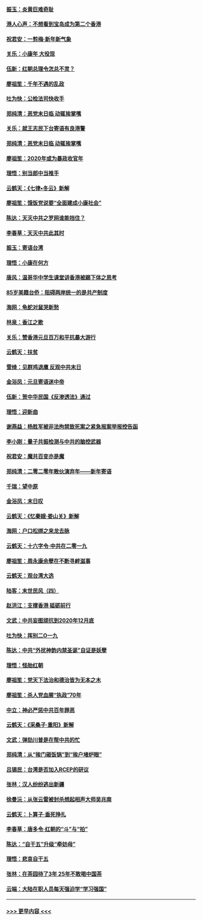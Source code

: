 #### [振玉：炎黄巨难奇耻](../pages/nsc993/n11779632.md?t=01100455) 
#### [港人心声：不想看到宝岛成为第二个香港](../pages/nsc993/n11778817.md?t=01100455) 
#### [祝君安：一剪梅‧新年新气象](../pages/nsc993/n11776340.md?t=01100455) 
#### [关乐：小康年 大役现](../pages/nsc993/n11774213.md?t=01100455) 
#### [伍新：红朝总理令怎总不灵？](../pages/nsc993/n11770813.md?t=01100455) 
#### [廖祖笙：千年不遇的乱政](../pages/nsc993/n11770373.md?t=01100455) 
#### [吐为快：公检法司快收手](../pages/nsc993/n11770359.md?t=01100455) 
#### [郑纯清：恶党末日临 动辄挨掌嘴](../pages/nsc993/n11769912.md?t=01100455) 
#### [关乐：就王志民下台寄语有良港警](../pages/nsc993/n11769903.md?t=01100455) 
#### [郑纯清：恶党末日临 动辄挨掌嘴](../pages/nsc993/n11769356.md?t=01100455) 
#### [廖祖笙：2020年或为暴政收官年](../pages/nsc993/n11768216.md?t=01100455) 
#### [理悟：别当郎中当推手](../pages/nsc993/n11768243.md?t=01100455) 
#### [云鹤天：《七律▪冬云》新解](../pages/nsc993/n11768204.md?t=01100455) 
#### [廖祖笙：饿饭党说要“全面建成小康社会”](../pages/nsc993/n11767482.md?t=01100455) 
#### [陈达：天灭中共之罗网谁能挡住？](../pages/nsc993/n11767465.md?t=01100455) 
#### [李春草：天灭中共此其时](../pages/nsc993/n11767452.md?t=01100455) 
#### [振玉：寄语台湾](../pages/nsc993/n11767432.md?t=01100455) 
#### [理悟：小康在何方](../pages/nsc993/n11767394.md?t=01100455) 
#### [唐风：温哥华中学生课堂讲香港被踢下体之思考](../pages/nsc993/n11766848.md?t=01100455) 
#### [85岁美籍台侨：阻碍两岸统一的是共产制度](../pages/nsc993/n11765043.md?t=01100455) 
#### [海网：龟蛇对鼠哭新愁](../pages/nsc993/n11764895.md?t=01100455) 
#### [林泉：香江之歌](../pages/nsc993/n11764415.md?t=01100455) 
#### [关乐：赞香港元旦百万和平抗暴大游行](../pages/nsc993/n11764382.md?t=01100455) 
#### [云鹤天：扶贫](../pages/nsc993/n11764245.md?t=01100455) 
#### [雪绮：见群鸡退鹰  反观中共末日](../pages/nsc993/n11762112.md?t=01100455) 
#### [金浴凤：元旦寄语迷中帝](../pages/nsc993/n11761788.md?t=01100455) 
#### [伍新：贺中华民国《反渗透法》通过](../pages/nsc993/n11761994.md?t=01100455) 
#### [理悟：迎新曲](../pages/nsc993/n11761152.md?t=01100455) 
#### [谢燕益：杨胜军被非法拘禁致死案之紧急报案举报控告函](../pages/nsc993/n11756134.md?t=01100455) 
#### [李小刚：量子共振检测与中共的脑控武器](../pages/nsc993/n11754518.md?t=01100455) 
#### [祝君安：魔共百变亦是魔](../pages/nsc993/n11754469.md?t=01100455) 
#### [郑纯清：二零二零年散伙演弃年——新年寄语](../pages/nsc993/n11754195.md?t=01100455) 
#### [千瑞：望中原](../pages/nsc993/n11754159.md?t=01100455) 
#### [金浴凤：末日叹](../pages/nsc993/n11752359.md?t=01100455) 
#### [云鹤天：《忆秦娥‧娄山关》新解](../pages/nsc993/n11752348.md?t=01100455) 
#### [海网：户口松绑之来龙去脉](../pages/nsc993/n11752328.md?t=01100455) 
#### [云鹤天：十六字令‧中共在二零一九](../pages/nsc993/n11752305.md?t=01100455) 
#### [廖祖笙：周永康余孽在不断寻衅滋事](../pages/nsc993/n11751013.md?t=01100455) 
#### [云鹤天：观台湾大选](../pages/nsc993/n11751007.md?t=01100455) 
#### [陆客：末世民风（四）](../pages/nsc993/n11749203.md?t=01100455) 
#### [赵洪江：支撑香港 砥砺前行](../pages/nsc993/n11748482.md?t=01100455) 
#### [文武：中共妄图顽抗到2020年12月底](../pages/nsc993/n11748446.md?t=01100455) 
#### [吐为快：挥别二O一九](../pages/nsc993/n11748411.md?t=01100455) 
#### [陈达：中共“外扰神韵内禁圣诞”自证是妖孽](../pages/nsc993/n11748226.md?t=01100455) 
#### [理悟：怪胎红朝](../pages/nsc993/n11748206.md?t=01100455) 
#### [廖祖笙：党天下法治和德治皆为无本之木](../pages/nsc993/n11748135.md?t=01100455) 
#### [廖祖笙：杀人党血腥“执政”70年](../pages/nsc993/n11745144.md?t=01100455) 
#### [中立：神必严惩中共百年罪恶](../pages/nsc993/n11744970.md?t=01100455) 
#### [云鹤天：《采桑子‧重阳》新解](../pages/nsc993/n11744948.md?t=01100455) 
#### [文武：弹劾川普是在帮中共的忙](../pages/nsc993/n11744758.md?t=01100455) 
#### [郑纯清：从“挨门砸饭锅”到“挨户堵炉眼”](../pages/nsc993/n11744745.md?t=01100455) 
#### [吕锡民：台湾是否加入RCEP的研议](../pages/nsc993/n11744701.md?t=01100455) 
#### [张林：汉人纷纷逃出新疆](../pages/nsc993/n11743530.md?t=01100455) 
#### [徐曼沅：从张云雷被封杀想起相声大师吴兆南](../pages/nsc993/n11741816.md?t=01100455) 
#### [云鹤天：卜算子‧垂死挣扎](../pages/nsc993/n11739956.md?t=01100455) 
#### [李春草：唐多令‧红朝的“斗”与“拍”](../pages/nsc993/n11739830.md?t=01100455) 
#### [陈达：“自干五”升级“牵妨母”](../pages/nsc993/n11739724.md?t=01100455) 
#### [理悟：悲哀自干五](../pages/nsc993/n11739547.md?t=01100455) 
#### [张林：在茶园待了3年 25年不敢喝中国茶](../pages/nsc993/n11739240.md?t=01100455) 
#### [云端：大陆在职人员每天强迫学“学习强国”](../pages/nsc993/n11738735.md?t=01100455) 

----
#### [ >>> 更早内容 <<< ](../indexes/nsc993-earlier.md)
